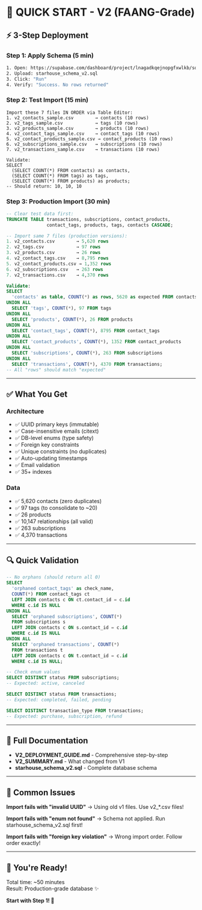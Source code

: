 # 🚀 QUICK START - V2 (FAANG-Grade)

## ⚡ 3-Step Deployment

### Step 1: Apply Schema (5 min)
```bash
1. Open: https://supabase.com/dashboard/project/lnagadkqejnopgfxwlkb/sql/new
2. Upload: starhouse_schema_v2.sql
3. Click: "Run"
4. Verify: "Success. No rows returned"
```

### Step 2: Test Import (15 min)
```
Import these 7 files IN ORDER via Table Editor:
1. v2_contacts_sample.csv        → contacts (10 rows)
2. v2_tags_sample.csv            → tags (10 rows)
3. v2_products_sample.csv        → products (10 rows)
4. v2_contact_tags_sample.csv    → contact_tags (10 rows)
5. v2_contact_products_sample.csv → contact_products (10 rows)
6. v2_subscriptions_sample.csv   → subscriptions (10 rows)
7. v2_transactions_sample.csv    → transactions (10 rows)

Validate:
SELECT 
  (SELECT COUNT(*) FROM contacts) as contacts,
  (SELECT COUNT(*) FROM tags) as tags,
  (SELECT COUNT(*) FROM products) as products;
-- Should return: 10, 10, 10
```

### Step 3: Production Import (30 min)
```sql
-- Clear test data first:
TRUNCATE TABLE transactions, subscriptions, contact_products, 
               contact_tags, products, tags, contacts CASCADE;

-- Import same 7 files (production versions):
1. v2_contacts.csv        → 5,620 rows
2. v2_tags.csv            → 97 rows
3. v2_products.csv        → 26 rows
4. v2_contact_tags.csv    → 8,795 rows
5. v2_contact_products.csv → 1,352 rows
6. v2_subscriptions.csv   → 263 rows
7. v2_transactions.csv    → 4,370 rows

Validate:
SELECT 
  'contacts' as table, COUNT(*) as rows, 5620 as expected FROM contacts
UNION ALL
  SELECT 'tags', COUNT(*), 97 FROM tags
UNION ALL
  SELECT 'products', COUNT(*), 26 FROM products
UNION ALL
  SELECT 'contact_tags', COUNT(*), 8795 FROM contact_tags
UNION ALL
  SELECT 'contact_products', COUNT(*), 1352 FROM contact_products
UNION ALL
  SELECT 'subscriptions', COUNT(*), 263 FROM subscriptions
UNION ALL
  SELECT 'transactions', COUNT(*), 4370 FROM transactions;
-- All "rows" should match "expected"
```

---

## ✅ What You Get

### Architecture
- ✅ UUID primary keys (immutable)
- ✅ Case-insensitive emails (citext)
- ✅ DB-level enums (type safety)
- ✅ Foreign key constraints
- ✅ Unique constraints (no duplicates)
- ✅ Auto-updating timestamps
- ✅ Email validation
- ✅ 35+ indexes

### Data
- ✅ 5,620 contacts (zero duplicates)
- ✅ 97 tags (to consolidate to ~20)
- ✅ 26 products
- ✅ 10,147 relationships (all valid)
- ✅ 263 subscriptions
- ✅ 4,370 transactions

---

## 🔍 Quick Validation

```sql
-- No orphans (should return all 0)
SELECT 
  'orphaned contact_tags' as check_name, 
  COUNT(*) FROM contact_tags ct 
  LEFT JOIN contacts c ON ct.contact_id = c.id 
  WHERE c.id IS NULL
UNION ALL
  SELECT 'orphaned subscriptions', COUNT(*) 
  FROM subscriptions s 
  LEFT JOIN contacts c ON s.contact_id = c.id 
  WHERE c.id IS NULL
UNION ALL
  SELECT 'orphaned transactions', COUNT(*) 
  FROM transactions t 
  LEFT JOIN contacts c ON t.contact_id = c.id 
  WHERE c.id IS NULL;

-- Check enum values
SELECT DISTINCT status FROM subscriptions;
-- Expected: active, canceled

SELECT DISTINCT status FROM transactions;
-- Expected: completed, failed, pending

SELECT DISTINCT transaction_type FROM transactions;
-- Expected: purchase, subscription, refund
```

---

## 📖 Full Documentation

- **V2_DEPLOYMENT_GUIDE.md** - Comprehensive step-by-step
- **V2_SUMMARY.md** - What changed from V1
- **starhouse_schema_v2.sql** - Complete database schema

---

## 🚨 Common Issues

**Import fails with "invalid UUID"**
→ Using old v1 files. Use v2_*.csv files!

**Import fails with "enum not found"**
→ Schema not applied. Run starhouse_schema_v2.sql first!

**Import fails with "foreign key violation"**
→ Wrong import order. Follow order exactly!

---

## 🎯 You're Ready!

Total time: ~50 minutes  
Result: Production-grade database ✨

**Start with Step 1! 🚀**
